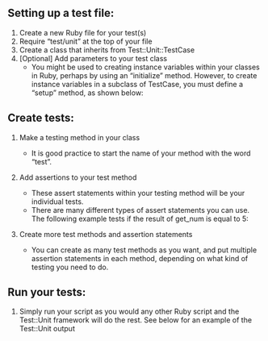 ## Setting up a test file: ##
1. Create a new Ruby file for your test(s)
2. Require “test/unit” at the top of your file
3. Create a class that inherits from Test::Unit::TestCase
4. [Optional] Add parameters to your test class
	- You might be used to creating instance variables within your classes in Ruby, perhaps by using an “initialize” method. However, to create instance variables in a subclass of TestCase, you must define a “setup” method, as shown below:

## Create tests: ##
1. Make a testing method in your class
	- It is good practice to start the name of your method with the word “test”.
	
2. Add assertions to your test method
	- These assert statements within your testing method will be your individual tests. 
	- There are many different types of assert statements you can use. The following example tests if the result of get_num is  equal to 5:

3. Create more test methods and assertion statements
	- You can create as many test methods as you want, and put multiple assertion statements in each method, depending on what kind of testing you need to do. 

## Run your tests: ##
1. Simply run your script as you would any other Ruby script and the Test::Unit framework will do the rest.
See below for an example of the Test::Unit output
